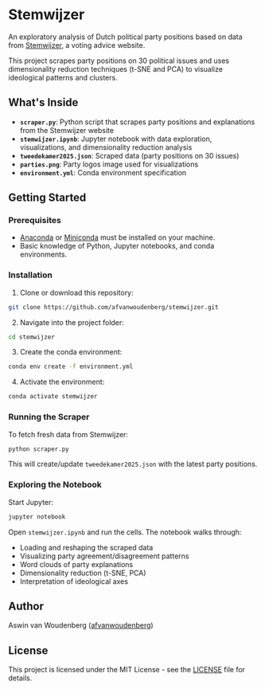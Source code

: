 # Stemwijzer 

An exploratory analysis of Dutch political party positions based on data from [Stemwijzer](https://www.stemwijzer.nl/), a voting advice website.

This project scrapes party positions on 30 political issues and uses dimensionality reduction techniques (t-SNE and PCA) to visualize ideological patterns and clusters. 

## What's Inside

- **`scraper.py`**: Python script that scrapes party positions and explanations from the Stemwijzer website
- **`stemwijzer.ipynb`**: Jupyter notebook with data exploration, visualizations, and dimensionality reduction analysis
- **`tweedekamer2025.json`**: Scraped data (party positions on 30 issues)
- **`parties.png`**: Party logos image used for visualizations
- **`environment.yml`**: Conda environment specification

## Getting Started

### Prerequisites

* [Anaconda](https://www.anaconda.com/distribution/) or [Miniconda](https://docs.conda.io/en/latest/miniconda.html) must be installed on your machine.
* Basic knowledge of Python, Jupyter notebooks, and conda environments.

### Installation

1. Clone or download this repository:
```bash
git clone https://github.com/afvanwoudenberg/stemwijzer.git
```

2. Navigate into the project folder:
```bash
cd stemwijzer
```

3. Create the conda environment:
```bash
conda env create -f environment.yml
```

4. Activate the environment:
```bash
conda activate stemwijzer
```

### Running the Scraper

To fetch fresh data from Stemwijzer:

```bash
python scraper.py
```

This will create/update `tweedekamer2025.json` with the latest party positions.

### Exploring the Notebook

Start Jupyter:
```bash
jupyter notebook
```

Open `stemwijzer.ipynb` and run the cells. The notebook walks through:
- Loading and reshaping the scraped data
- Visualizing party agreement/disagreement patterns
- Word clouds of party explanations
- Dimensionality reduction (t-SNE, PCA)
- Interpretation of ideological axes

## Author

Aswin van Woudenberg ([afvanwoudenberg](https://github.com/afvanwoudenberg))

## License

This project is licensed under the MIT License - see the [LICENSE](LICENSE) file for details.

